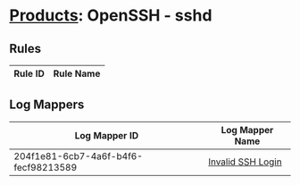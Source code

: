 # [Products](README.md): OpenSSH - sshd

## Rules

|Rule ID|Rule Name|
|----|----|


## Log Mappers

|Log Mapper ID|Log Mapper Name|
|----|----|
|204f1e81-6cb7-4a6f-b4f6-fecf98213589|[Invalid SSH Login](../mappings/204f1e81-6cb7-4a6f-b4f6-fecf98213589.md)|


